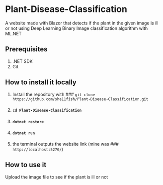 ﻿# Plant-Disease-Classification
A website made with Blazor that detects if the plant in the given image is ill or not using Deep Learning Binary Image classification algorithm with ML.NET
## Prerequisites
1. .NET SDK
2. Git
## How to install it locally
1. Install the repository with ### `git clone https://github.com/she11fish/Plant-Disease-Classification.git`
2. #### `cd Plant-Disease-Classification`
3. #### `dotnet restore`
4. #### `dotnet run`
5. the terminal outputs the website link (mine was ### `http://localhost:5270/`)
## How to use it
Upload the image file to see if the plant is ill or not
